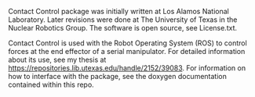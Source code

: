 Contact Control package was initially written at Los Alamos National Laboratory. Later revisions were done at The University of Texas in the Nuclear Robotics Group. The software is open source, see License.txt.

Contact Control is used with the Robot Operating System (ROS) to control forces at the end effector of a serial manipulator. For detailed information about its use, see my thesis at https://repositories.lib.utexas.edu/handle/2152/39083. For information on how to interface with the package, see the doxygen documentation contained within this repo.

